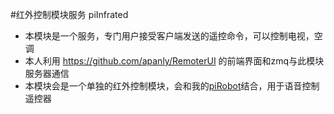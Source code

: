 #红外控制模块服务 piInfrated
 * 本模块是一个服务，专门用户接受客户端发送的遥控命令，可以控制电视，空调
 * 本人利用 https://github.com/apanly/RemoterUI  的前端界面和zmq与此模块服务器通信
 * 本模块会是一个单独的红外控制模块，会和我的[piRobot](https://github.com/apanly/piRobot)结合，用于语音控制遥控器
